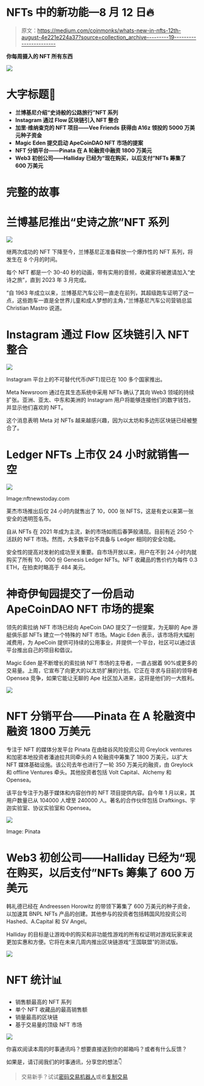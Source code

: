 # NFTs 中的新功能—8 月 12 日🔥

> 原文：<https://medium.com/coinmonks/whats-new-in-nfts-12th-august-4e221e224a37?source=collection_archive---------19----------------------->

**你每周摄入的 NFT 所有东西**

![](img/68b5abfd97327e1a73cc01327003acdf.png)

# 大字标题📰

*   **兰博基尼介绍“史诗般的公路旅行”NFT 系列**
*   **Instagram 通过 Flow 区块链引入 NFT 整合**
*   **加里·维纳查克的 NFT 项目——Vee Friends 获得由 A16z 领投的 5000 万美元种子资金**
*   **Magic Eden 提交启动 ApeCoinDAO NFT 市场的提案**
*   **NFT 分销平台——Pinata 在 A 轮融资中融资 1800 万美元**
*   **Web3 初创公司——Halliday 已经为“现在购买，以后支付”NFTs 筹集了 600 万美元**

# 完整的故事

# 兰博基尼推出“史诗之旅”NFT 系列

![](img/86341b1ec16c23e101cbc255046a8fa6.png)

继两次成功的 NFT 下降至今，兰博基尼正准备释放一个爆炸性的 NFT 系列，将发生在 8 个月的时间。

每个 NFT 都是一个 30-40 秒的动画，带有实用的音频，收藏家将被邀请加入“史诗之旅”，直到 2023 年 3 月完成。

“自 1963 年成立以来，兰博基尼汽车公司一直走在前列，其超级跑车证明了这一点，这些跑车一直是全世界儿童和成人梦想的主角，”兰博基尼汽车公司营销总监 Christian Mastro 说道。

# **Instagram 通过 Flow 区块链引入 NFT 整合**

![](img/9b71d82d9ec5d79913497d1fc00d7f49.png)

Instagram 平台上的不可替代代币(NFT)现已在 100 多个国家推出。

Meta Newsroom 通过在其生态系统中采用 NFTs 确认了其向 Web3 领域的持续扩张。亚洲、亚太、中东和美洲的 Instagram 用户将能够连接他们的数字钱包，并显示他们喜欢的 NFT。

这个消息表明 Meta 对 NFTs 越来越感兴趣，因为以太坊和多边形区块链已经被整合了。

# Ledger NFTs 上市仅 24 小时就销售一空

![](img/d0dc3f64b00b843627687ff3abfc87fd.png)

Image:nftnewstoday.com

莱杰市场推出后仅 24 小时内就售出了 10，000 张 NFTS，这是有史以来第一张安全的透明签名币。

自从 NFTs 在 2021 年成为主流，新的市场如雨后春笋般涌现。目前有近 250 个活跃的 NFT 市场。然而，大多数平台不具备与 Ledger 相同的安全功能。

安全性的提高对发射的成功至关重要。自市场开放以来，用户在不到 24 小时内就购买了所有 10，000 份 Genesis Ledger NFTs。NFT 收藏品的售价约为每件 0.3 ETH，在拍卖时略高于 484 美元。

# 神奇伊甸园提交了一份启动 ApeCoinDAO NFT 市场的提案

领先的索拉纳 NFT 市场已经向 ApeCoin DAO 提交了一份提案，为无聊的 Ape 游艇俱乐部 NFTs 建立一个特殊的 NFT 市场。Magic Eden 表示，该市场将大幅削减费用，为 ApeCoin 提供可持续的公用事业，并提供一个平台，社区可以通过该平台推出自己的项目和倡议。

Magic Eden 是不断增长的索拉纳 NFT 市场的主导者，一直占据着 90%或更多的交易量。上周，它宣布了向更大的以太坊扩展的计划。它正在寻求与目前的领导者 Opensea 竞争，如果它能让无聊的 Ape 社区加入进来，这将是他们的一大胜利。

![](img/c9d8f6c505beda1b456a9998eea3ce55.png)

# NFT 分销平台——Pinata 在 A 轮融资中融资 1800 万美元

专注于 NFT 的媒体分发平台 Pinata 在由硅谷风险投资公司 Greylock ventures 和加密本地投资者潘迪拉共同牵头的 A 轮融资中筹集了 1800 万美元，以扩大 NFT 媒体基础设施。该公司去年也进行了一轮 350 万美元的融资，由 Greylock 和 offline Ventures 牵头。其他投资者包括 Volt Capital、Alchemy 和 Opensea。

该平台专注于为基于媒体和内容创作的 NFT 项目提供内容。自今年 1 月以来，其用户数量已从 104000 人增至 240000 人。著名的合作伙伴包括 Draftkings、宇迦实验室、协议实验室和 Opensea。

![](img/394bf57b70bb9dd333e8b2272f1bc34d.png)

Image: Pinata

# Web3 初创公司——Halliday 已经为“现在购买，以后支付”NFTs 筹集了 600 万美元

韩礼德已经在 Andreessen Horowitz 的带领下筹集了 600 万美元的种子资金，以加速其 BNPL NFTs 产品的创建。其他参与的投资者包括韩国风险投资公司 Hashed、A.Capital 和 SV Angel。

Halliday 的目标是让游戏中的购买和非功能性游戏的所有权证明对游戏玩家来说更加实惠和方便。它将在未来几周内推出区块链游戏“王国联盟”的测试版。

![](img/36465d920a26e978e096a88f5700b7d9.png)

# NFT 统计📊

*   销售额最高的 NFT 系列
*   单个 NFT 收藏品的最高销售额
*   销量最高的区块链
*   基于交易量的顶级 NFT 市场

![](img/4c5125a79fd998885115312e4cb676bb.png)

你喜欢阅读本周的时事通讯吗？想要直接送到你的邮箱吗？或者有什么反馈？

如果是，请订阅我们的时事通讯，分享您的想法👇

> 交易新手？试试[密码交易机器人](/coinmonks/crypto-trading-bot-c2ffce8acb2a)或者[复制交易](/coinmonks/top-10-crypto-copy-trading-platforms-for-beginners-d0c37c7d698c)